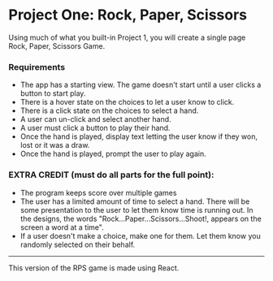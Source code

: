 # Project One: Rock, Paper, Scissors #

Using much of what you built-in Project 1, you will create a single page Rock, Paper, Scissors Game.

### Requirements ###

- The app has a starting view. The game doesn't start until a user clicks a button to start play.
- There is a hover state on the choices to let a user know to click.
- There is a click state on the choices to select a hand.
- A user can un-click and select another hand.
- A user must click a button to play their hand.
- Once the hand is played, display text letting the user know if they won, lost or it was a draw.
- Once the hand is played, prompt the user to play again.

### EXTRA CREDIT (must do all parts for the full point): ###
- The program keeps score over multiple games
- The user has a limited amount of time to select a hand. There will be some presentation to the user to let them know time is running out. In the designs, the words "Rock...Paper...Scissors...Shoot!, appears on the screen a word at a time".
- If a user doesn't make a choice, make one for them. Let them know you randomly selected on their behalf.


---

This version of the RPS game is made using React. 